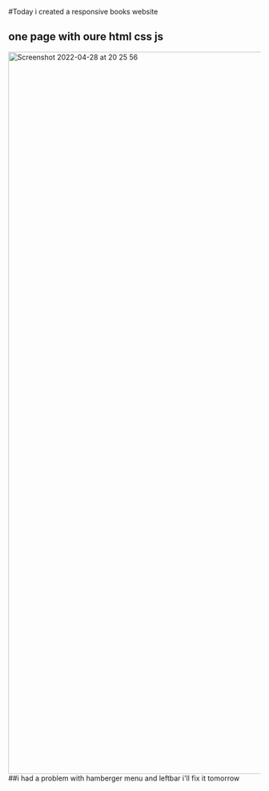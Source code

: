 #Today i created a responsive books website
## one page with oure html css js
<img width="1440" alt="Screenshot 2022-04-28 at 20 25 56" src="https://user-images.githubusercontent.com/40337716/165871149-b6f87467-8119-44c1-a821-15af1163f521.png">
##i had a problem with hamberger menu and leftbar i'll fix it tomorrow
